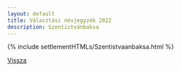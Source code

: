 ```yaml
---
layout: default
title: Választási névjegyzék 2022
description: Szentistvánbaksa
---
```


{% include settlementHTMLs/Szentistvaanbaksa.html %}

[Vissza](./)
